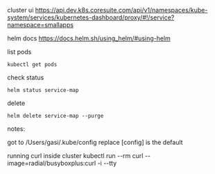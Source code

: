 cluster ui
https://api.dev.k8s.coresuite.com/api/v1/namespaces/kube-system/services/kubernetes-dashboard/proxy/#!/service?namespace=smallapps

helm docs
https://docs.helm.sh/using_helm/#using-helm

list pods
```
kubectl get pods
```

check status
```
helm status service-map
```

delete
```
helm delete service-map --purge
```



notes:

got to /Users/gasi/.kube/config
replace [config] is the default

running curl inside cluster
kubectl run --rm curl --image=radial/busyboxplus:curl -i --tty

